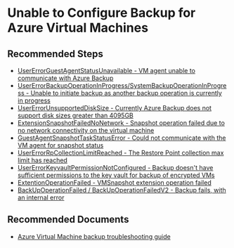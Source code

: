 <properties
	pageTitle="Azure IAAS VM Backup Configure Protection"
	description="Azure IAAS VM Backup Configure Protection failures"
	service="microsoft.recoveryservices"
	resource="vaults"
	authors="kasparks"
	ms.author="kasparks"
	displayOrder=""
	selfHelpType="generic"
	supportTopicIds="32553285"
	resourceTags=""
	productPesIds="15207"
	articleId="95333929-5668-4cb5-bed3-3855436ddbf7"
	cloudEnvironments="public, fairfax, usnat, ussec"
		ownershipId="StorageMediaEdge_Backup"
/>

# Unable to Configure Backup for Azure Virtual Machines

## **Recommended Steps**

- [UserErrorGuestAgentStatusUnavailable - VM agent unable to communicate with Azure Backup](https://aka.ms/AB-AA4ecq8) <br>
- [UserErrorBackupOperationInProgress/SystemBackupOperationInProgress - Unable to initiate backup as another backup operation is currently in progress](https://aka.ms/AB-AA4e56y) <br>
- [UserErrorUnsupportedDiskSize - Currently Azure Backup does not support disk sizes greater than 4095GB](https://aka.ms/AB-AA4ecqf) <br>
- [ExtensionSnapshotFailedNoNetwork - Snapshot operation failed due to no network connectivity on the virtual machine](https://aka.ms/AB-AA4ecqk) <br>
- [GuestAgentSnapshotTaskStatusError - Could not communicate with the VM agent for snapshot status](https://aka.ms/AB-AA4e56x) <br>
- [UserErrorRpCollectionLimitReached - The Restore Point collection max limit has reached](https://aka.ms/AB-AA4e56l) <br>
- [UserErrorKeyvaultPermissionNotConfigured - Backup doesn't have sufficient permissions to the key vault for backup of encrypted VMs](https://aka.ms/AB-AA4e56m) <br>
- [ExtentionOperationFailed - VMSnapshot extension operation failed](https://aka.ms/AB-AA4e56c) <br>
- [BackUpOperationFailed / BackUpOperationFailedV2 - Backup fails, with an internal error](https://aka.ms/AB-AA4ecqe) <br>

## **Recommended Documents**

* [Azure Virtual Machine backup troubleshooting guide](https://aka.ms/AB-AA4ecqg)
